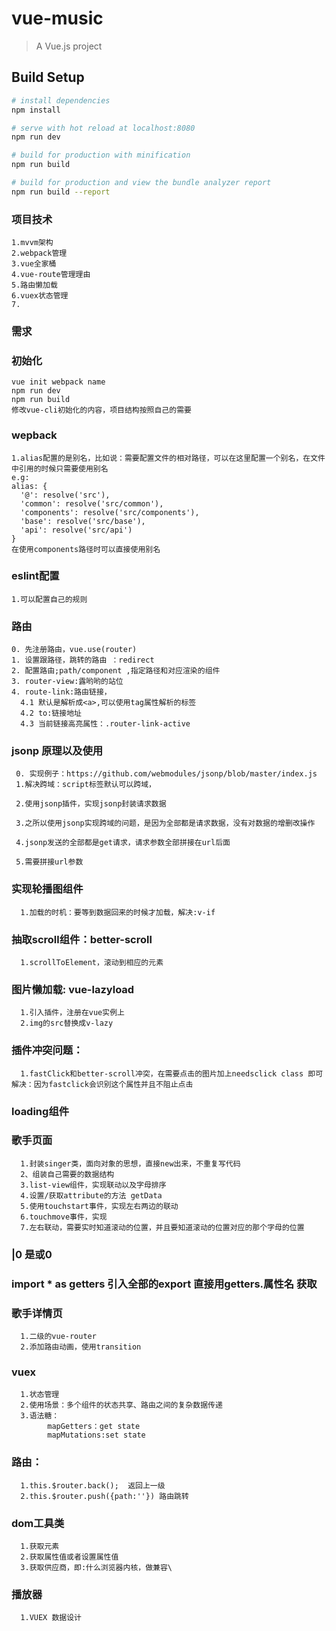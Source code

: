 # vue-music

> A Vue.js project

## Build Setup

``` bash
# install dependencies
npm install

# serve with hot reload at localhost:8080
npm run dev

# build for production with minification
npm run build

# build for production and view the bundle analyzer report
npm run build --report
```



### 项目技术
    1.mvvm架构
    2.webpack管理
    3.vue全家桶
    4.vue-route管理理由
    5.路由懒加载
    6.vuex状态管理
    7.

### 需求

### 初始化
    vue init webpack name
    npm run dev
    npm run build
    修改vue-cli初始化的内容，项目结构按照自己的需要

### wepback
    1.alias配置的是别名，比如说：需要配置文件的相对路径，可以在这里配置一个别名，在文件中引用的时候只需要使用别名
    e.g:  
    alias: {
      '@': resolve('src'),
      'common': resolve('src/common'),
      'components': resolve('src/components'),
      'base': resolve('src/base'),
      'api': resolve('src/api')
    }
    在使用components路径时可以直接使用别名

### eslint配置
    1.可以配置自己的规则

### 路由
    0. 先注册路由，vue.use(router)
    1. 设置跟路径，跳转的路由 ：redirect
    2. 配置路由;path/component ,指定路径和对应渲染的组件
    3. router-view:露哟哟的站位
    4. route-link:路由链接，
      4.1 默认是解析成<a>,可以使用tag属性解析的标签
      4.2 to:链接地址
      4.3 当前链接高亮属性：.router-link-active

### jsonp 原理以及使用       
     0. 实现例子：https://github.com/webmodules/jsonp/blob/master/index.js                                        
     1.解决跨域：script标签默认可以跨域，

     2.使用jsonp插件，实现jsonp封装请求数据

     3.之所以使用jsonp实现跨域的问题，是因为全部都是请求数据，没有对数据的增删改操作

     4.jsonp发送的全部都是get请求，请求参数全部拼接在url后面

     5.需要拼接url参数

### 实现轮播图组件
      1.加载的时机：要等到数据回来的时候才加载，解决:v-if

### 抽取scroll组件：better-scroll
      1.scrollToElement，滚动到相应的元素

### 图片懒加载: vue-lazyload
      1.引入插件，注册在vue实例上
      2.img的src替换成v-lazy

### 插件冲突问题：
      1.fastClick和better-scroll冲突，在需要点击的图片加上needsclick class 即可解决：因为fastclick会识别这个属性并且不阻止点击

### loading组件


### 歌手页面
      1.封装singer类，面向对象的思想，直接new出来，不重复写代码
      2、组装自己需要的数据结构
      3.list-view组件，实现联动以及字母排序
      4.设置/获取attribute的方法 getData
      5.使用touchstart事件，实现左右两边的联动
      6.touchmove事件，实现
      7.左右联动，需要实时知道滚动的位置，并且要知道滚动的位置对应的那个字母的位置

### |0 是或0

### import * as getters 引入全部的export 直接用getters.属性名 获取

### 歌手详情页
      1.二级的vue-router
      2.添加路由动画，使用transition

### vuex
      1.状态管理
      2.使用场景：多个组件的状态共享、路由之间的复杂数据传递
      3.语法糖：
            mapGetters：get state
            mapMutations:set state
### 路由：
      1.this.$router.back();  返回上一级
      2.this.$router.push({path:''}) 路由跳转


### dom工具类
      1.获取元素
      2.获取属性值或者设置属性值
      3.获取供应商，即:什么浏览器内核，做兼容\

### 播放器
      1.VUEX 数据设计

    
